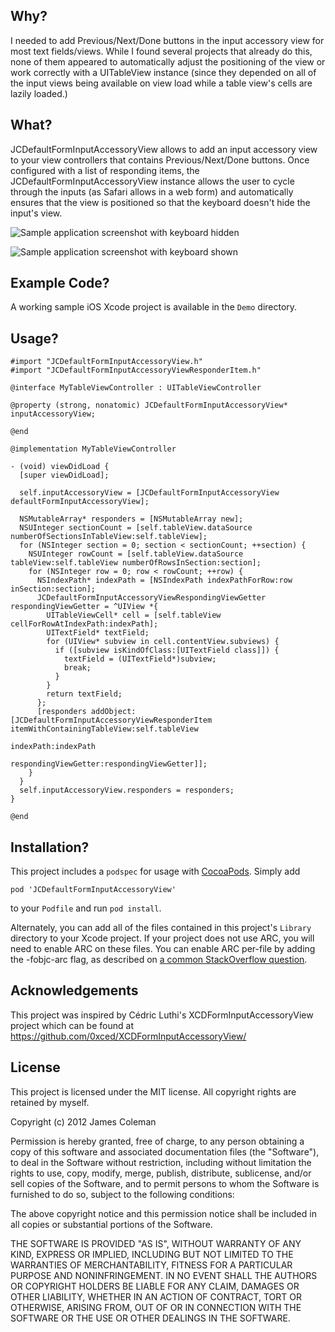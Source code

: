 Why?
----

I needed to add Previous/Next/Done buttons in the input accessory view for most text fields/views. While I found several projects that already do this, none of them appeared to automatically adjust the positioning of the view or work correctly with a UITableView instance (since they depended on all of the input views being available on view load while a table view's cells are lazily loaded.)

What?
-----

JCDefaultFormInputAccessoryView allows to add an input accessory view to your view controllers that contains Previous/Next/Done buttons. Once configured with a list of responding items, the JCDefaultFormInputAccessoryView instance allows the user to cycle through the inputs (as Safari allows in a web form) and automatically ensures that the view is positioned so that the keyboard doesn't hide the input's view.

![Sample application screenshot with keyboard hidden](https://github.com/jcoleman/JCDefaultFormInputAccessoryView/raw/master/screenshot-keyboard-hidden.png "Screenshot of sample application on iPhone with keyboard hidden")

![Sample application screenshot with keyboard shown](https://github.com/jcoleman/JCDefaultFormInputAccessoryView/raw/master/screenshot-keyboard-shown.png "Screenshot of sample application on iPhone with keyboard shown")

Example Code?
-------------

A working sample iOS Xcode project is available in the `Demo` directory.

Usage?
----

    #import "JCDefaultFormInputAccessoryView.h"
    #import "JCDefaultFormInputAccessoryViewResponderItem.h"
    
    @interface MyTableViewController : UITableViewController
    
    @property (strong, nonatomic) JCDefaultFormInputAccessoryView* inputAccessoryView;
    
    @end
    
    @implementation MyTableViewController
    
    - (void) viewDidLoad {
      [super viewDidLoad];
      
      self.inputAccessoryView = [JCDefaultFormInputAccessoryView defaultFormInputAccessoryView];
      
      NSMutableArray* responders = [NSMutableArray new];
      NSUInteger sectionCount = [self.tableView.dataSource numberOfSectionsInTableView:self.tableView];
      for (NSInteger section = 0; section < sectionCount; ++section) {
        NSUInteger rowCount = [self.tableView.dataSource tableView:self.tableView numberOfRowsInSection:section];
        for (NSInteger row = 0; row < rowCount; ++row) {
          NSIndexPath* indexPath = [NSIndexPath indexPathForRow:row inSection:section];
          JCDefaultFormInputAccessoryViewRespondingViewGetter respondingViewGetter = ^UIView *{
            UITableViewCell* cell = [self.tableView cellForRowAtIndexPath:indexPath];
            UITextField* textField;
            for (UIView* subview in cell.contentView.subviews) {
              if ([subview isKindOfClass:[UITextField class]]) {
                textField = (UITextField*)subview;
                break;
              }
            }
            return textField;
          };
          [responders addObject:[JCDefaultFormInputAccessoryViewResponderItem itemWithContainingTableView:self.tableView
                                                                                                indexPath:indexPath
                                                                                     respondingViewGetter:respondingViewGetter]];
        }
      }
      self.inputAccessoryView.responders = responders;
    }
    
    @end
    

Installation?
-------------

This project includes a `podspec` for usage with [CocoaPods](http://http://cocoapods.org/). Simply add

    pod 'JCDefaultFormInputAccessoryView'

to your `Podfile` and run `pod install`.

Alternately, you can add all of the files contained in this project's `Library` directory to your Xcode project. If your project does not use ARC, you will need to enable ARC on these files. You can enable ARC per-file by adding the -fobjc-arc flag, as described on [a common StackOverflow question](http://stackoverflow.com/questions/6646052/how-can-i-disable-arc-for-a-single-file-in-a-project).

Acknowledgements
----------------

This project was inspired by Cédric Luthi's XCDFormInputAccessoryView project which can be found at https://github.com/0xced/XCDFormInputAccessoryView/

License
-------

This project is licensed under the MIT license. All copyright rights are retained by myself.

Copyright (c) 2012 James Coleman

Permission is hereby granted, free of charge, to any person obtaining a copy
of this software and associated documentation files (the "Software"), to deal
in the Software without restriction, including without limitation the rights
to use, copy, modify, merge, publish, distribute, sublicense, and/or sell
copies of the Software, and to permit persons to whom the Software is
furnished to do so, subject to the following conditions:

The above copyright notice and this permission notice shall be included in
all copies or substantial portions of the Software.

THE SOFTWARE IS PROVIDED "AS IS", WITHOUT WARRANTY OF ANY KIND, EXPRESS OR
IMPLIED, INCLUDING BUT NOT LIMITED TO THE WARRANTIES OF MERCHANTABILITY,
FITNESS FOR A PARTICULAR PURPOSE AND NONINFRINGEMENT. IN NO EVENT SHALL THE
AUTHORS OR COPYRIGHT HOLDERS BE LIABLE FOR ANY CLAIM, DAMAGES OR OTHER
LIABILITY, WHETHER IN AN ACTION OF CONTRACT, TORT OR OTHERWISE, ARISING FROM,
OUT OF OR IN CONNECTION WITH THE SOFTWARE OR THE USE OR OTHER DEALINGS IN
THE SOFTWARE.
